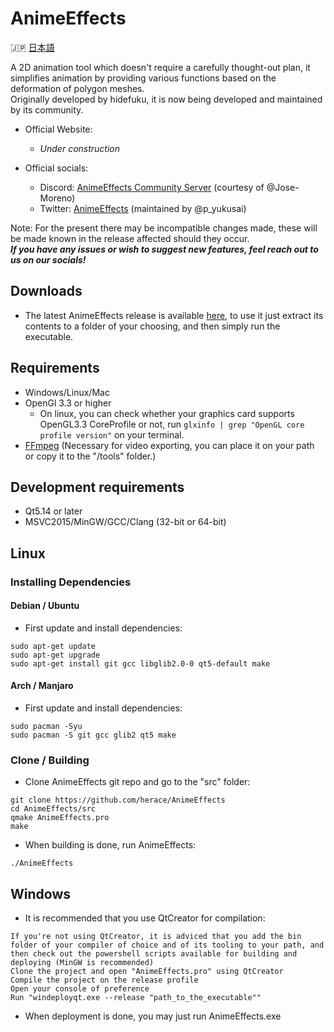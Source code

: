 # AnimeEffects

🇯🇵 [日本語](https://github.com/AnimeEffectsDevs/AnimeEffects/blob/master/README-jp.md)

A 2D animation tool which doesn't require a carefully thought-out plan, it simplifies animation by providing various functions based on the deformation of polygon meshes.<br>
Originally developed by hidefuku, it is now being developed and maintained by its community.

* Official Website:<br>
  * *Under construction* <br>

* Official socials:<br>
  * Discord: <a href='https://discord.gg/sKp8Srm'>AnimeEffects Community Server</a> (courtesy of @Jose-Moreno)<br>
  * Twitter: <a href='https://twitter.com/anime_effects'>AnimeEffects</a> (maintained by @p_yukusai)<br>

Note: For the present there may be incompatible changes made, these will be made known in the release affected should they occur.<br>
***If you have any issues or wish to suggest new features, feel reach out to us on our socials!***

## Downloads
* The latest AnimeEffects release is available [here](https://github.com/AnimeEffectsDevs/AnimeEffects/releases), to use it just extract its contents to a folder of your choosing, and then simply run the executable.<br>

## Requirements
* Windows/Linux/Mac
* OpenGl 3.3 or higher
  * On linux, you can check whether your graphics card supports OpenGL3.3 CoreProfile or not, run `glxinfo | grep "OpenGL core profile version"` on your terminal.
* [FFmpeg](https://ffmpeg.org/download.html) (Necessary for video exporting, you can place it on your path or copy it to the "/tools" folder.)

## Development requirements
* Qt5.14 or later
* MSVC2015/MinGW/GCC/Clang (32-bit or 64-bit)

## Linux
### Installing Dependencies
#### Debian / Ubuntu

* First update and install dependencies:

```
sudo apt-get update
sudo apt-get upgrade
sudo apt-get install git gcc libglib2.0-0 qt5-default make
```

#### Arch / Manjaro
* First update and install dependencies:  

```
sudo pacman -Syu
sudo pacman -S git gcc glib2 qt5 make
```

### Clone / Building
* Clone AnimeEffects git repo and go to the "src" folder:  

```
git clone https://github.com/herace/AnimeEffects  
cd AnimeEffects/src
qmake AnimeEffects.pro
make
```
* When building is done, run AnimeEffects:
```
./AnimeEffects  
```

## Windows
* It is recommended that you use QtCreator for compilation:
```
If you're not using QtCreator, it is adviced that you add the bin folder of your compiler of choice and of its tooling to your path, and then check out the powershell scripts available for building and deploying (MinGW is recommended) 
Clone the project and open "AnimeEffects.pro" using QtCreator
Compile the project on the release profile 
Open your console of preference
Run "windeployqt.exe --release "path_to_the_executable""
```

* When deployment is done, you may just run AnimeEffects.exe
